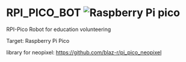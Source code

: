 # RPI_PICO_BOT ![Raspberry Pi pico](https://img.shields.io/badge/RaspberryPi--Pico-C51A4A?style=flat-square&logo=Raspberry-Pi&logoColor=white)

RPI-Pico Robot for education volunteering

Target: Raspberry Pi Pico

library for neopixel: https://github.com/blaz-r/pi_pico_neopixel


